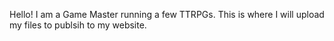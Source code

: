 Hello! I am a Game Master running a few TTRPGs. This is where I will upload my files to publsih to my website.

